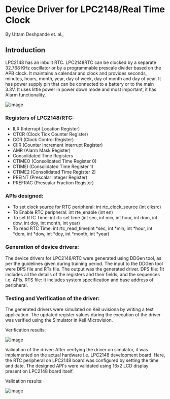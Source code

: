 # Device Driver for LPC2148/Real Time Clock

By Uttam Deshpande et. al.,

## Introduction
LPC2148 has an inbuilt RTC. LPC2148RTC can be clocked by a separate 32.768 KHz oscillator or by a programmable prescale divider based on the APB clock. It maintains a calendar and clock and provides seconds, minutes, hours, month, year, day of week, day of month and day of year. It has power supply pin that can be connected to a battery or to the main 3.3V. It uses little power in power down mode and most important, it has Alarm functionality.

![image](https://user-images.githubusercontent.com/107185323/198999978-24f2ec4c-fc53-45fc-ac4f-ff3f97cf94c3.png)


### Registers of LPC2148/RTC: 
* ILR (Interrupt Location Register) 
* CTCR (Clock Tick Counter Register) 
* CCR (Clock Control Register) 
*	CIIR (Counter Increment Interrupt Register) 
*	AMR (Alarm Mask Register) 
*	Consolidated Time Registers 
*	CTIMEO (Consolidated Time Register 0) 
*	CTIMEI (Consolidated Time Register 1) 
*	CTIME2 (Consolidated Time Register 2) 
* PREINT (Prescalar Integer Register) 
*	PREFRAC (Prescalar Fraction Register)

### APls designed: 
*	To set clock source for RTC peripheral: int rtc_clock_source (int clksrc) 
*	To Enable RTC peripheral: int rte_enable (int en) 
*	To set RTC Time: int rtc set time (int sec, int min, int hour, int dom, int dow, int doy, int month, int year) 
*	To read RTC Time: int rtc_read_time(int *sec, int *min, int *hour, int *dom, int *dow, int *doy, int *month, int *year)

### Generation of device drivers: 
The device drivers for LPC2148/RTC were generated using DDGen tool, as per the guidelines 
given during training period. The input to the DDGen tool were DPS file and RTs file. The 
output was the generated driver. 
DPS file: 1It includes all the details of the registers and their fields; and the sequences i.e. APls. 
RTS file: It includes system specification and base address of peripheral.

### Testing and Verification of the driver: 
The generated drivers were simulated on Keil uvisiona by writing a test application. The updated register values during the execution of the driver was verified using the Simulator in Keil Microvision.

Verification results:

![image](https://user-images.githubusercontent.com/107185323/198999743-2497cba1-7dc8-4942-a40d-7b13e0f0e7c0.png)

Validation of the driver: 
After verifying the driver on simulator, it was implemented on the actual hardware i.e. LPC2148 development board. Here, the RTC peripheral on LPC2148 board was configured by setting the time and date. The designed APl's were validated using 16x2 LCD display present on LPC2148 board itself.

Validation results:

![image](https://user-images.githubusercontent.com/107185323/198999792-fbf69a35-62dc-4105-8045-59e5183ee7bd.png)



